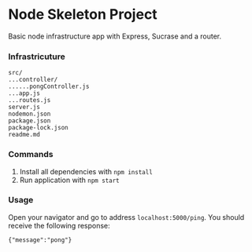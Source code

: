 # Node Skeleton Project

Basic node infrastructure app with Express, Sucrase and a router.

### Infrastricuture

```
src/
...controller/
......pongController.js
...app.js
...routes.js
server.js
nodemon.json
package.json
package-lock.json
readme.md
```
### Commands

1. Install all dependencies with `npm install`
2. Run application with `npm start`

### Usage

Open your navigator and go to address `localhost:5000/ping`. You should receive the following response:

```
{"message":"pong"}
```